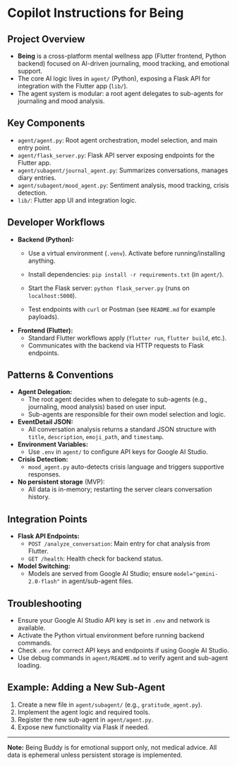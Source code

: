 # Copilot Instructions for Being

## Project Overview
- **Being** is a cross-platform mental wellness app (Flutter frontend, Python backend) focused on AI-driven journaling, mood tracking, and emotional support.
- The core AI logic lives in `agent/` (Python), exposing a Flask API for integration with the Flutter app (`lib/`).
- The agent system is modular: a root agent delegates to sub-agents for journaling and mood analysis.

## Key Components
- `agent/agent.py`: Root agent orchestration, model selection, and main entry point.
- `agent/flask_server.py`: Flask API server exposing endpoints for the Flutter app.
- `agent/subagent/journal_agent.py`: Summarizes conversations, manages diary entries.
- `agent/subagent/mood_agent.py`: Sentiment analysis, mood tracking, crisis detection.
- `lib/`: Flutter app UI and integration logic.

## Developer Workflows
- **Backend (Python):**
  - Use a virtual environment (`.venv`). Activate before running/installing anything.
  - Install dependencies: `pip install -r requirements.txt` (in `agent/`).
  
  - Start the Flask server: `python flask_server.py` (runs on `localhost:5000`).
  - Test endpoints with `curl` or Postman (see `README.md` for example payloads).
- **Frontend (Flutter):**
  - Standard Flutter workflows apply (`flutter run`, `flutter build`, etc.).
  - Communicates with the backend via HTTP requests to Flask endpoints.

## Patterns & Conventions
- **Agent Delegation:**
  - The root agent decides when to delegate to sub-agents (e.g., journaling, mood analysis) based on user input.
  - Sub-agents are responsible for their own model selection and logic.
- **EventDetail JSON:**
  - All conversation analysis returns a standard JSON structure with `title`, `description`, `emoji_path`, and `timestamp`.
- **Environment Variables:**
  - Use `.env` in `agent/` to configure API keys for Google AI Studio.
- **Crisis Detection:**
  - `mood_agent.py` auto-detects crisis language and triggers supportive responses.
- **No persistent storage** (MVP):
  - All data is in-memory; restarting the server clears conversation history.

## Integration Points
- **Flask API Endpoints:**
  - `POST /analyze_conversation`: Main entry for chat analysis from Flutter.
  - `GET /health`: Health check for backend status.
- **Model Switching:**
  - Models are served from Google AI Studio; ensure `model="gemini-2.0-flash"` in agent/sub-agent files.

## Troubleshooting
- Ensure your Google AI Studio API key is set in `.env` and network is available.
- Activate the Python virtual environment before running backend commands.
- Check `.env` for correct API keys and endpoints if using Google AI Studio.
- Use debug commands in `agent/README.md` to verify agent and sub-agent loading.

## Example: Adding a New Sub-Agent
1. Create a new file in `agent/subagent/` (e.g., `gratitude_agent.py`).
2. Implement the agent logic and required tools.
3. Register the new sub-agent in `agent/agent.py`.
4. Expose new functionality via Flask if needed.

---

**Note:** Being Buddy is for emotional support only, not medical advice. All data is ephemeral unless persistent storage is implemented.
